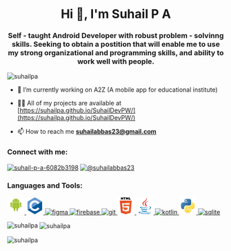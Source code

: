 <h1 align="center">Hi 👋, I'm Suhail P A</h1>
<h3 align="center">Self - taught Android Developer with robust problem - solvinng skills. Seeking to obtain a postition that will enable me to use my strong organizational and programming skills, and ability to work well with people.</h3>

<p align="left"> <img src="https://komarev.com/ghpvc/?username=suhailpa&label=Profile%20views&color=0e75b6&style=flat" alt="suhailpa" /> </p>

- 🔭 I’m currently working on A2Z (A mobile app for educational institute)

- 👨‍💻 All of my projects are available at [https://suhailpa.github.io/SuhailDevPW/](https://suhailpa.github.io/SuhailDevPW/)

- 📫 How to reach me **suhailabbas23@gmail.com**

<h3 align="left">Connect with me:</h3>
<p align="left">
<a href="https://linkedin.com/in/suhail-p-a-6082b3198" target="blank"><img align="center" src="https://raw.githubusercontent.com/rahuldkjain/github-profile-readme-generator/master/src/images/icons/Social/linked-in-alt.svg" alt="suhail-p-a-6082b3198" height="30" width="40" /></a>
<a href="https://www.hackerrank.com/@suhailabbas23" target="blank"><img align="center" src="https://raw.githubusercontent.com/rahuldkjain/github-profile-readme-generator/master/src/images/icons/Social/hackerrank.svg" alt="@suhailabbas23" height="30" width="40" /></a>
</p>

<h3 align="left">Languages and Tools:</h3>
<p align="left"> <a href="https://developer.android.com" target="_blank" rel="noreferrer"> <img src="https://raw.githubusercontent.com/devicons/devicon/master/icons/android/android-original-wordmark.svg" alt="android" width="40" height="40"/> </a> <a href="https://www.cprogramming.com/" target="_blank" rel="noreferrer"> <img src="https://raw.githubusercontent.com/devicons/devicon/master/icons/c/c-original.svg" alt="c" width="40" height="40"/> </a> <a href="https://www.figma.com/" target="_blank" rel="noreferrer"> <img src="https://www.vectorlogo.zone/logos/figma/figma-icon.svg" alt="figma" width="40" height="40"/> </a> <a href="https://firebase.google.com/" target="_blank" rel="noreferrer"> <img src="https://www.vectorlogo.zone/logos/firebase/firebase-icon.svg" alt="firebase" width="40" height="40"/> </a> <a href="https://git-scm.com/" target="_blank" rel="noreferrer"> <img src="https://www.vectorlogo.zone/logos/git-scm/git-scm-icon.svg" alt="git" width="40" height="40"/> </a> <a href="https://www.w3.org/html/" target="_blank" rel="noreferrer"> <img src="https://raw.githubusercontent.com/devicons/devicon/master/icons/html5/html5-original-wordmark.svg" alt="html5" width="40" height="40"/> </a> <a href="https://www.java.com" target="_blank" rel="noreferrer"> <img src="https://raw.githubusercontent.com/devicons/devicon/master/icons/java/java-original.svg" alt="java" width="40" height="40"/> </a> <a href="https://kotlinlang.org" target="_blank" rel="noreferrer"> <img src="https://www.vectorlogo.zone/logos/kotlinlang/kotlinlang-icon.svg" alt="kotlin" width="40" height="40"/> </a> <a href="https://www.python.org" target="_blank" rel="noreferrer"> <img src="https://raw.githubusercontent.com/devicons/devicon/master/icons/python/python-original.svg" alt="python" width="40" height="40"/> </a> <a href="https://www.sqlite.org/" target="_blank" rel="noreferrer"> <img src="https://www.vectorlogo.zone/logos/sqlite/sqlite-icon.svg" alt="sqlite" width="40" height="40"/> </a> </p>

<p><img align="left" src="https://github-readme-stats.vercel.app/api/top-langs?username=suhailpa&show_icons=true&locale=en&layout=compact" alt="suhailpa" /></p>

<p>&nbsp;<img align="center" src="https://github-readme-stats.vercel.app/api?username=suhailpa&show_icons=true&locale=en" alt="suhailpa" /></p>

<p><img align="center" src="https://github-readme-streak-stats.herokuapp.com/?user=suhailpa&" alt="suhailpa" /></p>
